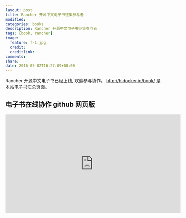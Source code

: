 ```yaml
---
layout: post
title: Rancher 开源中文电子书征集参与者
modified:
categories: books
description: Rancher 开源中文电子书征集参与者
tags: [book, rancher]
image:
  feature: f-1.jpg
  credit:
  creditlink:
comments:
share:
date: 2016-05-02T16:27:09+00:00
---
```

Rancher 开源中文电子书已经上线, 欢迎参与协作。
http://hidocker.io/book/ 是本站电子书汇总页面。

## 电子书在线协作 github 网页版

<iframe width="560" height="315" src="http://player.youku.com/embed/XMTU1NDk4Mzc2OA==" frameborder="0"> </iframe>
